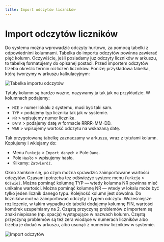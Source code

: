 ```yaml
---
title: Import odczytów liczników
---
```

# Import odczytów liczników

Do systemu można wprowadzić odczyty hurtowo, za pomocą tabelki z odpowiednimi kolumnami. Tabelka do importu odczytów powinna zawierać pięć kolumn. Oczywiście, jeśli posiadamy już odczyty liczników w arkuszu, to tabelkę formatujemy do opisanej postaci. Przed importem odczytów trzeba określić termin rozliczeń liczników. Poniżej przykładowa tabelka, którą tworzymy w arkuszu kalkulacyjnym:

![Tabelka importu odczytów](tabelkaimpodc.png)

Tytuły kolumn są bardzo ważne, nazywamy ja tak jak na przykładzie. W kolumnach podajemy:

- `MIE` > numer lokalu z systemu, musi być taki sam.
- `TYP` > podajemy typ licznika tak jak w systemie.
- `NR` > wpisujemy numer licznika.
- `DATA` > podajemy datę w formacie RRRR-MM-DD.
- `WAR` > wpisujemy wartość odczytu na wskazaną datę.

Tak przygotowaną tabelkę zaznaczamy w arkuszu, wraz z tytułami kolumn. Kopiujemy i wklejamy do:

- Menu `Funkcje` > `Import danych` > Pole `Dane`.
- Pole `Hasło` > wpisujemy hasło.
- Klikamy: `Zatwierdź`.

Okno zamknie się, po czym można sprawdzić zaimportowane wartości odczytów. Czasami potrzeba też odświeżyć system: menu `Funkcje` > `Odśwież`. Można pominąć kolumnę TYP — wtedy kolumna NR powinna mieć unikalne wartości. Można pominąć kolumnę NR — wtedy w lokalu może być tylko jeden licznik danego typu. Kolejność kolumn jest dowolna. Do liczników można zaimportować odczyty z typem odczytu: Wcześniejsze rozliczenie, w takim wypadku do tabelki dodajemy kolumnę FIN, wartości komórek uzupełniamy na 2. Częstą przyczyną problemów z importem są znaki niepisane (np. spacja) występujące w nazwach kolumn. Częstą przyczyną problemów są też zera wiodące w numerach liczników albo trzeba je dodać w arkuszu, albo usunąć z numerów liczników w systemie.

![Import odczytów](importodczytow.gif)